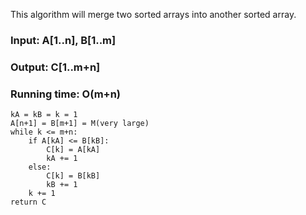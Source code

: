 This algorithm will merge two sorted arrays into another sorted array.

### Input: A[1..n], B[1..m]
### Output: C[1..m+n]
### Running time: O(m+n)

```
kA = kB = k = 1
A[n+1] = B[m+1] = M(very large)
while k <= m+n:
	if A[kA] <= B[kB]:
		C[k] = A[kA]
		kA += 1
	else:
		C[k] = B[kB]
		kB += 1
	k += 1
return C
```